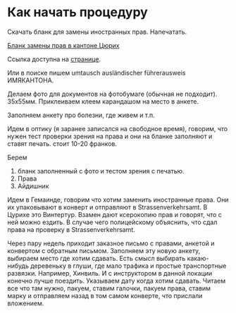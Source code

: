 # Как начать процедуру

Скачать бланк для замены иностранных прав. Напечатать.

[Бланк замены прав в кантоне Цюрих](https://www.zh.ch/content/dam/zhweb/bilder-dokumente/themen/mobilitaet/fuehrerausweis-fahren-lernen/Umtausch_ausl_Fuehrerausweis_2023.pdf)

Ссылка доступна на [странице](https://www.zh.ch/de/mobilitaet/fuehrerausweis-fahren-lernen/auslaendischer-fuehrerausweis/auslaendischen-fuehrerausweis-umtauschen.html).

Или в поиске пишем umtausch ausländischer führerausweis ИМЯКАНТОНА.

Делаем фото для документов на фотобумаге (обычная не подходит). 35х55мм. Приклеиваем клеем карандашом на место в анкете.

Заполняем анкету про болезни, где живем и т.п.

Идем в оптику (я заранее записался на свободное время), говорим, что нужен тест проверки зрения на права и они на бланке заполняют и ставят печать. стоит 10-20 франков.

Берем 

1. бланк заполненный с фото и тестом зрения с печатью.
2. Права
3. Айдишник

Идем в Гемаинде, говорим что хотим заменить иностранные права. Они их упаковывают в конверт и отправляют в Strassenverkehrsamt. В Цурихе это Винтертур.
Взамен дают ксерокопию прав и говорят, что с ней можно ездить. В случае чего полицейскому объяснить, что сдал права на проверку в Strassenverkehrsamt.

Через пару недель приходит заказное письмо с правами, анкетой и конвертом с обратным письмом. Заполняем эту новую анкету, выбираем место где хотим сдавать. Есть смысл выбирать какаю-нибудь деревеньку в глуши, где мало трафика и простые транспортные развязки. Например, Хинвиль. И с инструктором в данной локации конечно лучше поездить.
Указываем дату когда хотим сдавать.
Читаем все что там нужно, пакуем, ставим галочки, пакуем права, ставим марку и отправляем назад в том самом конверте, что прислали вложением.
